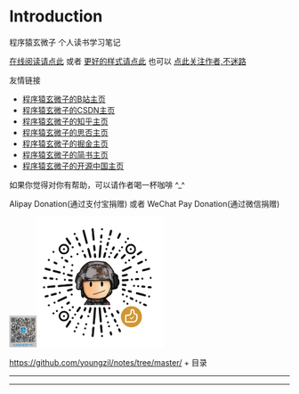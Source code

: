 # Introduction

程序猿玄微子 个人读书学习笔记

[在线阅读请点此](https://youngzil.github.io/notes) 或者 [更好的样式请点此](https://youngzil.gitbook.io/notes) 也可以 [点此关注作者,不迷路](https://github.com/youngzil)


友情链接
- [程序猿玄微子的B站主页](https://space.bilibili.com/7683551)
- [程序猿玄微子的CSDN主页](https://blog.csdn.net/youngzil)
- [程序猿玄微子的知乎主页](https://www.zhihu.com/people/youngzil)
- [程序猿玄微子的思否主页](https://segmentfault.com/u/youngzil)
- [程序猿玄微子的掘金主页](https://juejin.cn/user/1046390801185517)
- [程序猿玄微子的简书主页](https://www.jianshu.com/u/6b1c28786d01)
- [程序猿玄微子的开源中国主页](https://my.oschina.net/youngzil)



如果你觉得对你有帮助，可以请作者喝一杯咖啡 ^_^

Alipay Donation(通过支付宝捐赠)  或者 WeChat Pay Donation(通过微信捐赠)

<img src="images/Alipay_donate.jpg" alt="Alipay Donation" style="zoom: 20%;" /><img src="images/WeChatPay.png" alt="WeChat Pay Donation" style="zoom:55%;" />





https://github.com/youngzil/notes/tree/master/ + 目录



---------------------------------------------------------------------------------------------------------------------
[notes]:https://github.com/youngzil/notes
[oss-example]:https://github.com/youngzil/oss-example
[quickstart-all]:https://github.com/youngzil/quickstart-all
[quickstart-application-container]:https://github.com/youngzil/quickstart-application-container
[quickstart-cache]:https://github.com/youngzil/quickstart-cache
[quickstart-config]:https://github.com/youngzil/quickstart-config
[quickstart-container]:https://github.com/youngzil/quickstart-container
[quickstart-cpp]:https://github.com/youngzil/quickstart-cpp
[quickstart-data]:https://github.com/youngzil/quickstart-data
[quickstart-database]:https://github.com/youngzil/quickstart-database
[quickstart-framework]:https://github.com/youngzil/quickstart-framework
[quickstart-front]:https://github.com/youngzil/quickstart-front
[quickstart-gateway]:https://github.com/youngzil/quickstart-gateway
[quickstart-golang]:https://github.com/youngzil/quickstart-golang
[quickstart-http]:https://github.com/youngzil/quickstart-http
[quickstart-javase9]:https://github.com/youngzil/quickstart-javase9
[quickstart-micronaut]:https://github.com/youngzil/quickstart-micronaut
[quickstart-modular]:https://github.com/youngzil/quickstart-modular
[quickstart-monitor]:https://github.com/youngzil/quickstart-monitor
[quickstart-mq]:https://github.com/youngzil/quickstart-mq
[quickstart-netflix]:https://github.com/youngzil/quickstart-netflix
[quickstart-python]:https://github.com/youngzil/quickstart-python
[quickstart-reactive]:https://github.com/youngzil/quickstart-reactive
[quickstart-register]:https://github.com/youngzil/quickstart-register
[quickstart-remoting]:https://github.com/youngzil/quickstart-remoting
[quickstart-rpc]:https://github.com/youngzil/quickstart-rpc
[quickstart-sofa]:https://github.com/youngzil/quickstart-sofa
[quickstart-spring-boot]:https://github.com/youngzil/quickstart-spring-boot
[quickstart-spring-boot2]:https://github.com/youngzil/quickstart-spring-boot2
[quickstart-spring-cloud]:https://github.com/youngzil/quickstart-spring-cloud
[quickstart-spring-cloud2]:https://github.com/youngzil/quickstart-spring-cloud2
[quickstart-spring-data]:https://github.com/youngzil/quickstart-spring-data
[quickstart-spring-framework]:https://github.com/youngzil/quickstart-spring-framework
[quickstart-test]:https://github.com/youngzil/quickstart-test
[quickstart-tools]:https://github.com/youngzil/quickstart-tools
[quickstart-webservice]:https://github.com/youngzil/quickstart-webservice
[youngzil.github.io]:https://github.com/youngzil/youngzil.github.io

---------------------------------------------------------------------------------------------------------------------


